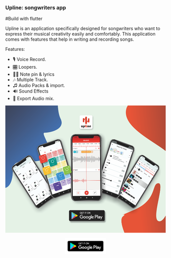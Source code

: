### Upline: songwriters app
#Build with flutter
<p>
   Upline is an application specifically designed for songwriters who want to express their musical creativity easily and comfortably. This application comes with features that help in writing and recording songs.
</p>

Features:
   - 🎙️  Voice Record.
   - 🎛️  Loopers.
   - ✍🏻  Note pin & lyrics
   - 🎶  Multiple Track.
   -  ♫  Audio Packs & import.
   - 🔊  Sound Effects
   - 📁  Export Audio mix.
<a target="_blank" href='https://play.google.com/store/apps/details?id=com.mamena.upline'>
<p align="center">
<img src="/upline.png" height="400px">
</p>
</a>
<a target="_blank" href='https://play.google.com/store/apps/details?id=com.mamena.upline'>
   <p align="center">
   <img src="/playstore.png" height="50px">
   </p>
</a>


<!--
**Mamena2020/Mamena2020** is a ✨ _special_ ✨ repository because its `README.md` (this file) appears on your GitHub profile.

Here are some ideas to get you started:

- 🔭 I’m currently working on ...
- 🌱 I’m currently learning ...
- 👯 I’m looking to collaborate on ...
- 🤔 I’m looking for help with ...
- 💬 Ask me about ...
- 📫 How to reach me: ...
- 😄 Pronouns: ...
- ⚡ Fun fact: ...
-->
